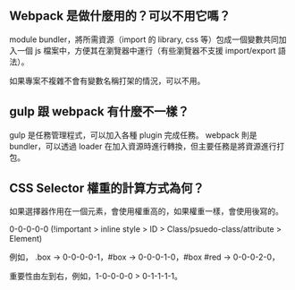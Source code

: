 ## Webpack 是做什麼用的？可以不用它嗎？

module bundler，將所需資源（import 的 library, css 等）包成一個變數共同加入一個 js 檔案中，方便其在瀏覽器中運行（有些瀏覽器不支援 import/export 語法）。

如果專案不複雜不會有變數名稱打架的情況，可以不用。

## gulp 跟 webpack 有什麼不一樣？

gulp 是任務管理程式，可以加入各種 plugin 完成任務。 webpack 則是 bundler，可以透過 loader 在加入資源時進行轉換，但主要任務是將資源進行打包。

## CSS Selector 權重的計算方式為何？

如果選擇器作用在一個元素，會使用權重高的，如果權重一樣，會使用後寫的。

0-0-0-0-0 (!important > inline style > ID > Class/psuedo-class/attribute > Element)

例如， .box -> 0-0-0-0-1，#box -> 0-0-0-1-0，#box #red -> 0-0-0-2-0，

重要性由左到右，例如，1-0-0-0-0 > 0-1-1-1-1。
